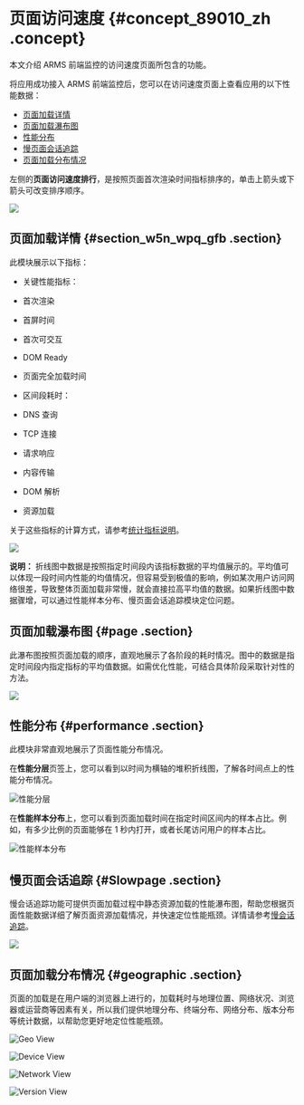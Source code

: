 # 页面访问速度 {#concept_89010_zh .concept}

本文介绍 ARMS 前端监控的访问速度页面所包含的功能。

将应用成功接入 ARMS 前端监控后，您可以在访问速度页面上查看应用的以下性能数据：

-   [页面加载详情](#section_w5n_wpq_gfb)
-   [页面加载瀑布图](#page)
-   [性能分布](#performance)
-   [慢页面会话追踪](#Slowpage)
-   [页面加载分布情况](#geographic)

左侧的**页面访问速度排行**，是按照页面首次渲染时间指标排序的，单击上箭头或下箭头可改变排序顺序。

![](http://static-aliyun-doc.oss-cn-hangzhou.aliyuncs.com/assets/img/152271/156750376943552_zh-CN.png)

## 页面加载详情 {#section_w5n_wpq_gfb .section}

此模块展示以下指标：

-   关键性能指标：

-   首次渲染

-   首屏时间

-   首次可交互

-   DOM Ready

-   页面完全加载时间

-   区间段耗时：

-   DNS 查询

-   TCP 连接

-   请求响应

-   内容传输

-   DOM 解析

-   资源加载


关于这些指标的计算方式，请参考[统计指标说明](intl.zh-CN/前端监控/参考信息/统计指标说明.md#)。

![](http://static-aliyun-doc.oss-cn-hangzhou.aliyuncs.com/assets/img/152271/156750376943555_zh-CN.png)

**说明：** 折线图中数据是按照指定时间段内该指标数据的平均值展示的。平均值可以体现一段时间内性能的均值情况，但容易受到极值的影响，例如某次用户访问网络很差，导致整体页面加载非常慢，就会直接拉高平均值的数据。如果折线图中数据骤增，可以通过性能样本分布、慢页面会话追踪模块定位问题。

## 页面加载瀑布图 {#page .section}

此瀑布图按照页面加载的顺序，直观地展示了各阶段的耗时情况。图中的数据是指定时间段内指定指标的平均值数据。如需优化性能，可结合具体阶段采取针对性的方法。

![](http://static-aliyun-doc.oss-cn-hangzhou.aliyuncs.com/assets/img/152271/156750376943557_zh-CN.png)

## 性能分布 {#performance .section}

此模块非常直观地展示了页面性能分布情况。

在**性能分层**页签上，您可以看到以时间为横轴的堆积折线图，了解各时间点上的性能分布情况。

![](images/58838_zh-CN.png "性能分层")

在**性能样本分布**上，您可以看到页面加载时间在指定时间区间内的样本占比。例如，有多少比例的页面能够在 1 秒内打开，或者长尾访问用户的样本占比。

![](images/43558_zh-CN.png "性能样本分布")

## 慢页面会话追踪 {#Slowpage .section}

慢会话追踪功能可提供页面加载过程中静态资源加载的性能瀑布图，帮助您根据页面性能数据详细了解页面资源加载情况，并快速定位性能瓶颈。详情请参考[慢会话追踪](intl.zh-CN/前端监控/控制台功能/慢会话追踪.md#)。

![](http://static-aliyun-doc.oss-cn-hangzhou.aliyuncs.com/assets/img/152271/156750376943562_zh-CN.png)

## 页面加载分布情况 {#geographic .section}

页面的加载是在用户端的浏览器上进行的，加载耗时与地理位置、网络状况、浏览器或运营商等因素有关，所以我们提供地理分布、终端分布、网络分布、版本分布等统计数据，以帮助您更好地定位性能瓶颈。

![Geo View](images/43563_zh-CN.png "地理分布")

![Device View](images/43565_zh-CN.png "终端分布")

![Network View](images/58812_zh-CN.png "网络分布")

![Version View](images/58813_zh-CN.png "版本分布")

